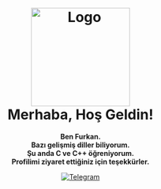 <h1 align="center">
  <br>
  <img src="https://te.legra.ph/file/3fc47ac30d89895a213f3.jpg" alt="Logo" width="200">
  <br>
  Merhaba, Hoş Geldin!
  <br>
</h1>

<p align="center">
  <b>Ben Furkan.</b><br>
  <b>Bazı gelişmiş diller biliyorum.</b><br>
  <b>Şu anda C ve C++ öğreniyorum.</b><br>
  <b>Profilimi ziyaret ettiğiniz için teşekkürler.</b>
</p>

<p align="center">
  <a href="https://t.me/Furkanisyanedior">
    <img alt="Telegram" src="https://img.shields.io/badge/-Telegram-2CA5E0?style=for-the-badge&logo=telegram&logoColor=white">
  </a>
</p>
